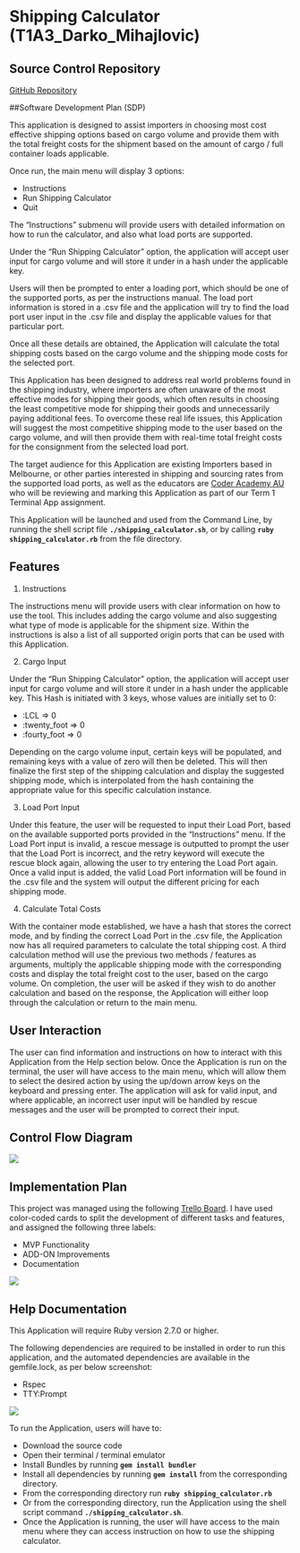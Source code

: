# Shipping Calculator (T1A3_Darko_Mihajlovic)

## Source Control Repository 

[GitHub Repository](https://github.com/DarkoAU/ruby_terminal_app_T1A3)

##Software Development Plan (SDP)

This application is designed to assist importers in choosing most cost effective shipping options based on cargo volume and provide them with the total freight costs for the shipment based on the amount of cargo / full container loads applicable. 

Once run, the main menu will display 3 options: 

  - Instructions
  - Run Shipping Calculator
  - Quit

The “Instructions” submenu will provide users with detailed information on how to run the calculator, and also what load ports are supported. 

Under the “Run Shipping Calculator” option, the application will accept user input for cargo volume and will store it under in a hash under the applicable key. 

Users will then be prompted to enter a loading port, which should be one of the supported ports, as per the instructions manual. 
The load port information is stored in a .csv file and the application will try to find the load port user input in the .csv file and display the applicable values for that particular port. 

Once all these details are obtained, the Application will calculate the total shipping costs based on the cargo volume and the shipping mode costs for the selected port. 

This Application has been designed to address real world problems found in the shipping industry, where importers are often unaware of the most effective modes for shipping their goods, which often results in choosing the least competitive mode for shipping their goods and unnecessarily paying additional fees. 
To overcome these real life issues, this Application will suggest the most competitive shipping mode to the user based on the cargo volume, and will then provide them with real-time total freight costs for the consignment from the selected load port. 

The target audience for this Application are existing Importers based in Melbourne, or other parties interested in shipping and sourcing rates from the supported load ports, as well as the educators are [Coder Academy AU](https://coderacademy.edu.au/) who will be reviewing and marking this Application as part of our Term 1 Terminal App assignment. 

This Application will be launched and used from the Command Line, by running the shell script file **`./shipping_calculator.sh`**, or by calling **`ruby shipping_calculator.rb`** from the file directory. 

## Features

  1. Instructions 

The instructions menu will provide users with clear information on how to use the tool. 
This includes adding the cargo volume and also suggesting what type of mode is applicable for the shipment size. 
Within the instructions is also a list of all supported origin ports that can be used with this Application. 

  2. Cargo Input 

Under the “Run Shipping Calculator” option, the application will accept user input for cargo volume and will store it under in a hash under the applicable key. This Hash is initiated with 3 keys, whose values are initially set to 0: 

  - :LCL => 0
  - :twenty_foot => 0
  - :fourty_foot => 0

Depending on the cargo volume input, certain keys will be populated, and remaining keys with a value of zero will then be deleted. 
This will then finalize the first step of the shipping calculation and display the suggested shipping mode, which is interpolated from the hash containing the appropriate value for this specific calculation instance. 

  3. Load Port Input 

Under this feature, the user will be requested to input their Load Port, based on the available supported ports provided in the “Instructions” menu. 
If the Load Port input is invalid, a rescue message is outputted to prompt the user that the Load Port is incorrect, and the retry keyword will execute the rescue block again, allowing the user to try entering the Load Port again. 
Once a valid input is added, the valid Load Port information will be found in the .csv file and the system will output the different pricing for each shipping mode. 

  4. Calculate Total Costs 

With the container mode established, we have a hash that stores the correct mode, and by finding the correct Load Port in the .csv file, the Application now has all required parameters to calculate the total shipping cost. 
A third calculation method will use the previous two methods / features as arguments, multiply the applicable shipping mode with the corresponding costs and display the total freight cost to the user, based on the cargo volume. 
On completion, the user will be asked if they wish to do another calculation and based on the response, the Application will either loop through the calculation or return to the main menu. 


## User Interaction 

The user can find information and instructions on how to interact with this Application from the Help section below. 
Once the Application is run on the terminal, the user will have access to the main menu, which will allow them to select the desired action by using the up/down arrow keys on the keyboard and pressing enter. 
The application will ask for valid input, and where applicable, an incorrect user input will be handled by rescue messages and the user will be prompted to correct their input. 

## Control Flow Diagram 

![](./docs/Shipping_calculator_flowchart.png)

## Implementation Plan

This project was managed using the following [Trello Board](https://trello.com/b/N8q15uPD/terminalappdarkomihajlovic). 
I have used color-coded cards to split the development of different tasks and features, and assigned the following three labels: 

  - MVP Functionality 
  - ADD-ON Improvements 
  - Documentation 

![](./docs/Trello_board.png)

## Help Documentation 

This Application will require Ruby version 2.7.0 or higher. 

The following dependencies are required to be installed in order to run this application, and the automated dependencies are available in the gemfile.lock, as per below screenshot: 

  - Rspec
  - TTY:Prompt

![](./docs/gemfile.lock.png)

To run the Application, users will have to: 

  - Download the source code
  - Open their terminal / terminal emulator
  - Install Bundles by running **`gem install bundler`**
  - Install all dependencies by running **`gem install`** from the corresponding directory. 
  - From the corresponding directory run **`ruby shipping_calculator.rb`** 
  - Or from the corresponding directory, run the Application using the shell script command **`./shipping_calculator.sh`**. 
  - Once the Application is running, the user will have access to the main menu where they can access instruction on how to use the shipping calculator. 

